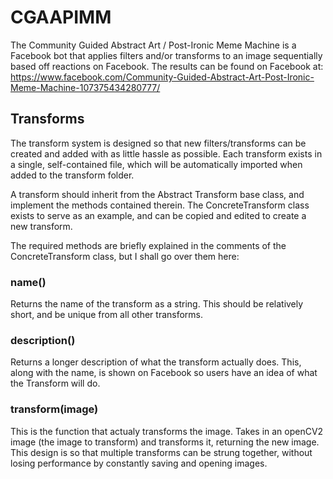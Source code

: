 # CGAAPIMM
The Community Guided Abstract Art / Post-Ironic Meme Machine is a Facebook bot that applies filters and/or transforms to an image sequentially based off reactions on Facebook. The results can be found on Facebook at: https://www.facebook.com/Community-Guided-Abstract-Art-Post-Ironic-Meme-Machine-107375434280777/

## Transforms
The transform system is designed so that new filters/transforms can be created and added with as little hassle as possible. Each transform exists in a single, self-contained file, which will be automatically imported when added to the transform folder.

A transform should inherit from the Abstract Transform base class, and implement the methods contained therein. The ConcreteTransform class exists to serve as an example, and can be copied and edited to create a new transform.

The required methods are briefly explained in the comments of the ConcreteTransform class, but I shall go over them here:

### name()
Returns the name of the transform as a string. This should be relatively short, and be unique from all other transforms.

### description()
Returns a longer description of what the transform actually does. This, along with the name, is shown on Facebook so users have an idea of what the Transform will do.

### transform(image)
This is the function that actualy transforms the image. Takes in an openCV2 image (the image to transform) and transforms it, returning the new image. This design is so that multiple transforms can be strung together, without losing performance by constantly saving and opening images.
